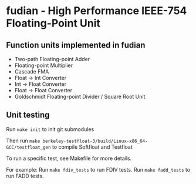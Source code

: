 # fudian - High Performance IEEE-754 Floating-Point Unit

## Function units implemented in fudian

- Two-path Floating-point Adder
- Floating-point Multiplier
- Cascade FMA
- Float -> Int Converter
- Int -> Float Converter
- Float -> Float Converter
- Goldschmidt Floating-point Divider / Square Root Unit

## Unit testing

Run `make init` to init git submodules

Then run `make berkeley-testfloat-3/build/Linux-x86_64-GCC/testfloat_gen` to compile Softfloat and Testfloat

To run a specific test, see Makefile for more details.

For example: 
Run `make fdiv_tests` to run FDIV tests.
Run `make fadd_tests` to run FADD tests.
